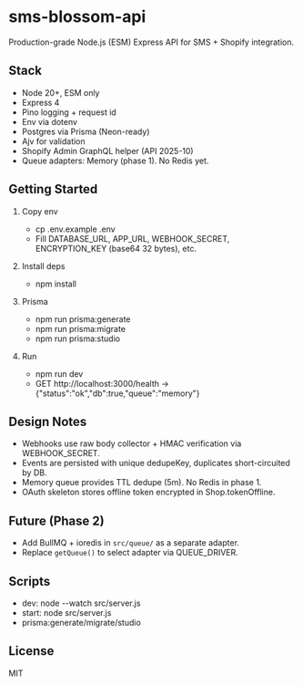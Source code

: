 # sms-blossom-api

Production-grade Node.js (ESM) Express API for SMS + Shopify integration.

## Stack

- Node 20+, ESM only
- Express 4
- Pino logging + request id
- Env via dotenv
- Postgres via Prisma (Neon-ready)
- Ajv for validation
- Shopify Admin GraphQL helper (API 2025-10)
- Queue adapters: Memory (phase 1). No Redis yet.

## Getting Started

1. Copy env
   - cp .env.example .env
   - Fill DATABASE_URL, APP_URL, WEBHOOK_SECRET, ENCRYPTION_KEY (base64 32 bytes), etc.

2. Install deps
   - npm install

3. Prisma
   - npm run prisma:generate
   - npm run prisma:migrate
   - npm run prisma:studio

4. Run
   - npm run dev
   - GET http://localhost:3000/health → {"status":"ok","db":true,"queue":"memory"}

## Design Notes

- Webhooks use raw body collector + HMAC verification via WEBHOOK_SECRET.
- Events are persisted with unique dedupeKey, duplicates short-circuited by DB.
- Memory queue provides TTL dedupe (5m). No Redis in phase 1.
- OAuth skeleton stores offline token encrypted in Shop.tokenOffline.

## Future (Phase 2)

- Add BullMQ + ioredis in `src/queue/` as a separate adapter.
- Replace `getQueue()` to select adapter via QUEUE_DRIVER.

## Scripts

- dev: node --watch src/server.js
- start: node src/server.js
- prisma:generate/migrate/studio

## License

MIT
